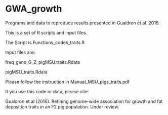 # GWA_growth
Programs and data to reproduce results presented in Gualdron et al. 2016.

This is a set of R scripts and input files.


The Script is Functions_codes_traits.R


Input files are:

freq_geno_G_Z_pigMSU.traits.Rdata

pigMSU_traits.Rdata

Please follow the instruction in Manual_MSU_pigs_traits.pdf

If you use this code or data, please cite: 

Gualdron et al (2016). Refining genome-wide association for growth and fat deposition traits in an F2 pig population. Under review.
